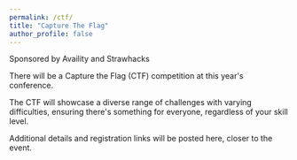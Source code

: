 ```yaml
---
permalink: /ctf/
title: "Capture The Flag"
author_profile: false
---
```


Sponsored by Availity and Strawhacks

There will be a Capture the Flag (CTF) competition at this year's conference.

The CTF will showcase a diverse range of challenges with varying difficulties, ensuring there's something for everyone, regardless of your skill level.

Additional details and registration links will be posted here, closer to the event.
